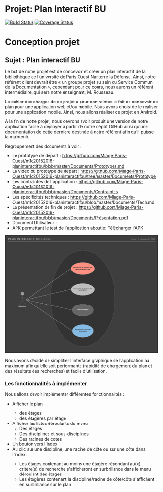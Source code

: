 # Projet: Plan Interactif BU

[![Build Status](https://travis-ci.org/Miage-Paris-Ouest/m1c20152016-planinteractifbu.svg?branch=master)](https://travis-ci.org/Miage-Paris-Ouest/m1c20152016-planinteractifbu)
[![Coverage Status](https://coveralls.io/repos/github/Miage-Paris-Ouest/m1c20152016-planinteractifbu/badge.svg?branch=master)](https://coveralls.io/github/Miage-Paris-Ouest/m1c20152016-planinteractifbu?branch=master)

<h1>Conception projet</h1>

<h2>Sujet : Plan interactif BU </h2>

<p>
Le but de notre projet est de concevoir et créer un plan interactif de la bibliothèque de
l’université de Paris Ouest Nanterre la Défense. Ainsi, notre référent client devrait être « un
groupe projet au sein du Service Commun de la Documentation », cependant pour ce cours, nous aurons
 un référent intermédiaire, qui sera notre enseignant, M. Rousseau.
</p>
<p>
Le cahier des charges de ce projet a pour contraintes le fait de concevoir ce plan pour une
application web et/ou mobile. Nous avons choisi de le réaliser pour une application mobile.
Ainsi, nous allons réaliser ce projet en Android.
</p>
<p>
A la fin de notre projet, nous devrons avoir produit une version de notre application facile à
déployer à partir de notre dépôt GitHub ainsi qu’une documentation de cette dernière destinée à
notre référent afin qu’il puisse la maintenir.
</p>

Regroupement des documents à voir :
- Le prototype de départ : https://github.com/Miage-Paris-Ouest/m1c20152016-planinteractifbu/blob/master/Documents/Prototypes.md
- La vidéo du prototype de départ : https://github.com/Miage-Paris-Ouest/m1c20152016-planinteractifbu/tree/master/Documents/Prototype
- Les contraintes de l'application : https://github.com/Miage-Paris-Ouest/m1c20152016-planinteractifbu/blob/master/Documents/Contraintes
- Les spécificités techniques : https://github.com/Miage-Paris-Ouest/m1c20152016-planinteractifbu/blob/master/Documents/Tech.md
- La présentation de fin de projet : https://github.com/Miage-Paris-Ouest/m1c20152016-planinteractifbu/blob/master/Documents/Présentation.pdf
- Document Utilisateur : 
- APK permettant le test de l'application aboutie: <A HREF="https://github.com/Miage-Paris-Ouest/m1c20152016-planinteractifbu/blob/master/Documents/PlanInteractifBU.apk?raw=true">Télécharger l'APK</A>
<p>

</p>

<img src="https://raw.githubusercontent.com/Mohamed-MIAGE/UseCaseBU/master/Documents/img/UseCaseBU%20-%20Dark.png"/>

<p>
Nous avons décidé de simplifier l’interface graphique de l’application au maximum afin qu’elle soit
performante (rapidité de chargement du plan et des résultats des recherches) et facile d’utilisation.
</p>
<p>
<h3>Les fonctionnalités à implémenter</h3>
Nous allons devoir implémenter différentes fonctionnalités :
    <ul>
        <li>Afficher le plan</li>
            <ul>
                <li>des étages</li>
                <li>des étagères par étage</li>
            </ul>
        <li>Afficher les listes déroulants du menu</ll>
            <ul>
                 <li>Des étages</li>
                 <li>Des disciplines et sous-disciplines</li>
                 <li>Des racines de cotes</li>
            </ul>
        <li>Un bouton vers l'index</li>
        <li>Au clic sur une discipline, une racine de côte ou sur une côte dans l'index:</li>
         <ul>
          <li>Les étages contenant au moins une étagère répondant au(x) critère(s) de recherche s'afficheront en surbrillance
              dans le menu déroulant des étages</li>
          <li>Les étagères contenant la discipline/racine de côte/côte s'affichent en surbrillance sur le plan</li>
         </ul>
    </ul>
</p>

